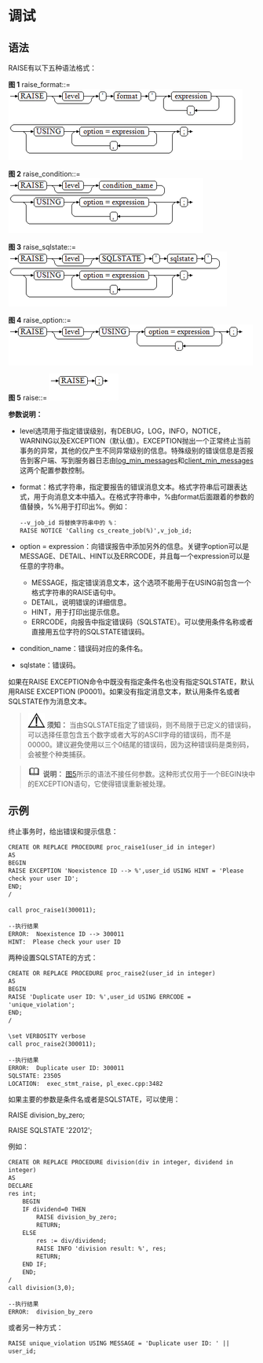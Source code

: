 # 调试<a name="ZH-CN_TOPIC_0245374646"></a>

## 语法<a name="zh-cn_topic_0237122256_zh-cn_topic_0059777683_s74daa5f17f364352aa643a41e14579e1"></a>

RAISE有以下五种语法格式：

**图 1**  raise\_format::=<a name="zh-cn_topic_0237122256_zh-cn_topic_0059777683_f6472e23fec9048d4ba578ba43c6695c1"></a>
![](figures/raise_format.png "raise_format")

**图 2**  raise\_condition::=<a name="zh-cn_topic_0237122256_zh-cn_topic_0059777683_f6ac2ae7415ba4112b5c289de87c4d236"></a>
![](figures/raise_condition.png "raise_condition")

**图 3**  raise\_sqlstate::=<a name="zh-cn_topic_0237122256_zh-cn_topic_0059777683_f91407ffec97e43fb870c74c5f81f6c0d"></a>
![](figures/raise_sqlstate.png "raise_sqlstate")

**图 4**  raise\_option::=<a name="zh-cn_topic_0237122256_zh-cn_topic_0059777683_ffb6af581afa249b0b37f8bd8b97c55cd"></a>
![](figures/raise_option.png "raise_option")

**图 5**  raise::=<a name="zh-cn_topic_0237122256_zh-cn_topic_0059777683_f6b9d7253ecad413e9ee92ba78199a6b4"></a>
![](figures/raise.png "raise")

**参数说明：**

-   level选项用于指定错误级别，有DEBUG，LOG，INFO，NOTICE，WARNING以及EXCEPTION（默认值）。EXCEPTION抛出一个正常终止当前事务的异常，其他的仅产生不同异常级别的信息。特殊级别的错误信息是否报告到客户端、写到服务器日志由[log\_min\_messages](记录日志的时间.md#zh-cn_topic_0237124722_zh-cn_topic_0059778452_sc6c47ec8cc1b47e28be98dbb24b1b39a)和[client\_min\_messages](记录日志的时间.md#zh-cn_topic_0237124722_zh-cn_topic_0059778452_s2955da1f1cb24b0aa68ddc77700233e0)这两个配置参数控制。
-   format：格式字符串，指定要报告的错误消息文本。格式字符串后可跟表达式，用于向消息文本中插入。在格式字符串中，%由format后面跟着的参数的值替换，%%用于打印出%。例如：

    ```
    --v_job_id 将替换字符串中的 %：
    RAISE NOTICE 'Calling cs_create_job(%)',v_job_id;
    ```

-   option = expression：向错误报告中添加另外的信息。关键字option可以是MESSAGE、DETAIL、HINT以及ERRCODE，并且每一个expression可以是任意的字符串。
    -   MESSAGE，指定错误消息文本，这个选项不能用于在USING前包含一个格式字符串的RAISE语句中。
    -   DETAIL，说明错误的详细信息。
    -   HINT，用于打印出提示信息。
    -   ERRCODE，向报告中指定错误码（SQLSTATE）。可以使用条件名称或者直接用五位字符的SQLSTATE错误码。

-   condition\_name：错误码对应的条件名。
-   sqlstate：错误码。

如果在RAISE EXCEPTION命令中既没有指定条件名也没有指定SQLSTATE，默认用RAISE EXCEPTION \(P0001\)。如果没有指定消息文本，默认用条件名或者SQLSTATE作为消息文本。

>![](public_sys-resources/icon-notice.png) **须知：**
>当由SQLSTATE指定了错误码，则不局限于已定义的错误码，可以选择任意包含五个数字或者大写的ASCII字母的错误码，而不是00000。建议避免使用以三个0结尾的错误码，因为这种错误码是类别码，会被整个种类捕获。

>![](public_sys-resources/icon-note.png) **说明：**
>[图5](#zh-cn_topic_0237122256_zh-cn_topic_0059777683_f6b9d7253ecad413e9ee92ba78199a6b4)所示的语法不接任何参数。这种形式仅用于一个BEGIN块中的EXCEPTION语句，它使得错误重新被处理。

## 示例<a name="zh-cn_topic_0237122256_zh-cn_topic_0059777683_s962620630e7349e7b37b844648a267a1"></a>

终止事务时，给出错误和提示信息：

```
CREATE OR REPLACE PROCEDURE proc_raise1(user_id in integer)
AS
BEGIN
RAISE EXCEPTION 'Noexistence ID --> %',user_id USING HINT = 'Please check your user ID';
END;
/

call proc_raise1(300011);

--执行结果
ERROR:  Noexistence ID --> 300011
HINT:  Please check your user ID
```

两种设置SQLSTATE的方式：

```
CREATE OR REPLACE PROCEDURE proc_raise2(user_id in integer)
AS
BEGIN
RAISE 'Duplicate user ID: %',user_id USING ERRCODE = 'unique_violation';
END;
/

\set VERBOSITY verbose
call proc_raise2(300011);

--执行结果
ERROR:  Duplicate user ID: 300011
SQLSTATE: 23505
LOCATION:  exec_stmt_raise, pl_exec.cpp:3482
```

如果主要的参数是条件名或者是SQLSTATE，可以使用：

RAISE division\_by\_zero;

RAISE SQLSTATE '22012';

例如：

```
CREATE OR REPLACE PROCEDURE division(div in integer, dividend in integer)
AS
DECLARE
res int;
    BEGIN
    IF dividend=0 THEN
        RAISE division_by_zero;
        RETURN;
    ELSE
        res := div/dividend;
        RAISE INFO 'division result: %', res;
        RETURN;
    END IF;
    END;
/
call division(3,0);

--执行结果
ERROR:  division_by_zero
```

或者另一种方式：

```
RAISE unique_violation USING MESSAGE = 'Duplicate user ID: ' || user_id;
```
